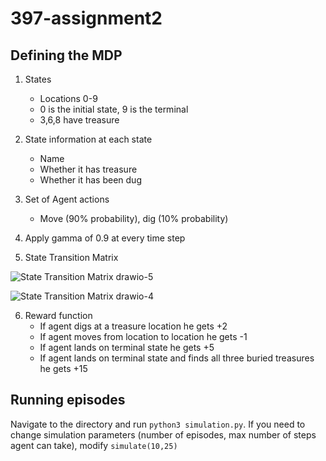 # 397-assignment2

## Defining the MDP

1. States

   - Locations 0-9
   - 0 is the initial state, 9 is the terminal
   - 3,6,8 have treasure

2. State information at each state
   - Name
   - Whether it has treasure
   - Whether it has been dug
  
4. Set of Agent actions
   - Move (90% probability), dig (10% probability)
  
5. Apply gamma of 0.9 at every time step
  
6. State Transition Matrix

![State Transition Matrix drawio-5](https://github.com/wxue24/397-assignment2/assets/64175276/0178e631-929a-4ea4-b1bd-d094ba20e325)

![State Transition Matrix drawio-4](https://github.com/wxue24/397-assignment2/assets/64175276/4ba97d8e-0f78-4bcb-8882-bed7bcf39d6f)


6. Reward function
   - If agent digs at a treasure location he gets +2 
   - If agent moves from location to location he gets -1
   - If agent lands on terminal state he gets +5
   - If agent lands on terminal state and finds all three buried treasures he gets +15

## Running episodes

Navigate to the directory and run `python3 simulation.py`. If you need to change simulation parameters (number of episodes, max number of steps agent can take), modify `simulate(10,25)`


